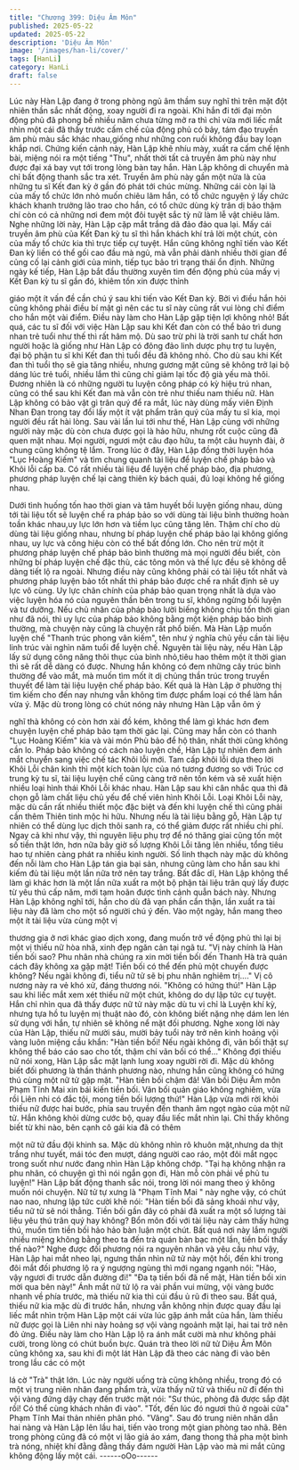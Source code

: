 ```yaml
---
title: "Chương 399: Diệu Âm Môn"
published: 2025-05-22
updated: 2025-05-22
description: 'Diệu Âm Môn'
image: '/images/han-li/cover/'
tags: [HanLi]
category: HanLi
draft: false
---
```


Lúc này Hàn Lập đang ở trong phòng ngủ âm thầm suy nghĩ thì
trên mặt đột nhiên thần sắc nhất động, xoay người đi ra ngoài.
Khi hắn đi tới đại môn động phủ đã phong bế nhiều năm chưa
từng mở ra thì chỉ vừa mới liếc mắt nhìn một cái đã thấy trước
cấm chế của động phủ có bảy, tám đạo truyền âm phù màu sắc
khác nhau,giống như những con ruồi không đầu bay loạn khắp
nơi.
Chứng kiến cảnh này, Hàn Lập khẽ nhíu mày, xuất ra cấm chế
lệnh bài, miệng nói ra một tiếng "Thu", nhất thời tất cả truyền âm
phù này như được đại xá bay vụt tới trong lòng bàn tay hắn.
Hàn Lập không di chuyển mà chỉ bất động thanh sắc tra xét.
Truyền âm phù này gần một nửa là của những tu sĩ Kết đan kỳ ở
gần đó phát tới chúc mừng. Những cái còn lại là của mấy tổ chức
lớn nhỏ muốn chiêu lãm hắn, có tổ chức nguyện ý lấy chức khách
khanh trưởng lão trao cho hắn, có tổ chức dùng kỳ trân dị bảo
thậm chí còn có cả những nơi đem một đôi tuyệt sắc tỳ nữ làm lễ
vật chiêu lãm.
Nghe những lời này, Hàn Lập cặp mắt trắng dã đảo đảo qua lại.
Mấy cái truyền âm phù của Kết Đan kỳ tu sĩ thì hắn khách khí trả
lời một chút, còn của mấy tổ chức kia thì trực tiếp cự tuyệt.
Hắn cũng không nghĩ tiến vào Kết Đan kỳ liền có thể gối cao đầu
mà ngủ, mà vẫn phải dành nhiều thời gian để củng cố lại cảnh
giới của mình, tiếp tục bảo trì trạng thái ổn định.
Những ngày kế tiếp, Hàn Lập bắt đầu thường xuyên tìm đến động
phủ của mấy vị Kết Đan kỳ tu sĩ gần đó, khiêm tốn xin được thỉnh

giáo một ít vấn đề cần chú ý sau khi tiến vào Kết Đan kỳ.
Bởi vì điều hắn hỏi cũng không phải điều bí mật gì nên các tu sĩ
này cũng rất vui lòng chỉ điểm cho hắn một vài điểm.
Điều này làm cho Hàn Lập gặp tiện lợi không nhỏ!
Bất quá, các tu sĩ đối với việc Hàn Lập sau khi Kết đan còn có thể
bảo trì dung nhan trẻ tuổi như thế thì rất hâm mộ.
Dù sao trừ phi là trời sanh tư chất hơn người hoặc là giống như
Hàn Lập có đông đảo linh dược phụ trợ tu luyện, đại bộ phận tu sĩ
khi Kết đan thì tuổi đều đã không nhỏ.
Cho dù sau khi Kết đan thì tuổi thọ sẽ gia tăng nhiều, nhưng
gương mặt cũng sẽ không trở lại bộ dáng lúc trẻ tuổi, nhiều lắm
thì cũng chỉ giảm lại tốc độ già yếu mà thôi.
Đương nhiên là có những người tu luyện công pháp có kỳ hiệu trú
nhan, cũng có thể sau khi Kết đan mà vẫn còn trẻ như thiếu nam
thiếu nữ.
Hàn Lập không có bảo vật gì trân quý để ra mắt, lúc này dùng
mấy viên Định Nhan Đan trong tay đổi lấy một ít vật phẩm trân
quý của mấy tu sĩ kia, mọi người đều rất hài lòng.
Sau vài lần lui tới như thế, Hàn Lập cùng với những người này
mặc dù còn chưa được gọi là hảo hữu, nhưng rốt cuộc cũng đã
quen mặt nhau.
Mọi người, ngươi một câu đạo hữu, ta một câu huynh đài, ở
chung cũng không tệ lắm.
Trong lúc ở đây, Hàn Lập đồng thời luyện hóa "Lục Hoàng Kiếm"
và tìm chung quanh tài liệu để luyện chế pháp bảo và Khôi lỗi cấp
ba.
Có rất nhiều tài liệu để luyện chế pháp bảo, địa phương, phương
pháp luyện chế lại càng thiên kỳ bách quái, đủ loại không hề
giống nhau.

Dưới tình huống tốn hao thời gian và tâm huyết bồi luyện giống
nhau, dùng tới tài liệu tốt sẽ luyện chế ra pháp bảo so với dùng tài
liệu bình thường hoàn toần khác nhau,uy lực lớn hơn và tiềm lục
cũng tăng lên.
Thậm chí cho dù dùng tài liệu giống nhau, nhưng bí pháp luyện
chế pháp bảo lại không giống nhau, uy lực và công hiệu còn có
thể bất đồng lớn.
Cho nên trừ một ít phương pháp luyện chế pháp bảo bình thường
mà mọi người đều biết, còn những bí pháp luyện chế đặc thù, các
tông môn và thế lực đều sẽ không dễ dàng tiết lộ ra ngoài.
Nhưng điều này cũng không phải có tài liệu tốt nhất và phương
pháp luyện bảo tốt nhất thì pháp bảo được chế ra nhất định sẽ uy
lực vô cùng.
Uy lực chân chính của pháp bảo quan trọng nhất là dựa vào việc
luyện hóa nó của nguyên thần bên trong tu sĩ, không ngừng bồi
luyện và tư dưỡng.
Nếu chủ nhân của pháp bảo lười biếng không chịu tốn thời gian
như đã nói, thì uy lực của pháp bảo không bằng một kiện pháp
bảo bình thường, mà chuyện này cũng là chuyện rất phổ biến.
Mà Hàn Lập muốn luyện chế "Thanh trúc phong vân kiếm", tên
như ý nghĩa chủ yếu cần tài liệu linh trúc vài nghìn năm tuổi để
luyện chế.
Nguyên tài liệu này, nếu Hàn Lập lấy sử dụng công năng thôi thục
của bình nhỏ,tiêu hao thêm một ít thời gian thì sẽ rất dễ dàng có
được. Nhưng hắn không có đem những cây trúc bình thường để
vào mắt, mà muốn tìm mốt ít dị chủng thần trúc trong truyền
thuyết để làm tài liệu luyện chế pháp bảo.
Kết quả là Hàn Lập ở phường thị tìm kiếm cho đến nay nhưng
vẫn không tìm được phẩm loại có thể làm hắn vừa ý.
Mặc dù trong lòng có chút nóng nảy nhưng Hàn Lập vẫn ôm ý

nghĩ thà không có còn hơn xài đồ kém, không thể làm gì khác hơn
đem chuyện luyện chế pháp bảo tạm thời gác lại.
Cũng may hắn còn có thanh "Lục Hoàng Kiếm" kia và vài món
Phù bảo để hộ thân, nhất thời cũng không cần lo.
Pháp bảo không có cách nào luyện chế, Hàn Lập tự nhiên đem
ánh mắt chuyển sang việc chế tác Khôi lỗi mới.
Tam cấp khôi lỗi dựa theo lời Khôi Lỗi chân kinh thì một kích toàn
lực của nó tương đương so với Trúc cơ trung kỳ tu sĩ, tài liệu
luyện chế cũng càng trở nên tốn kém và sẽ xuất hiện nhiều loại
hình thái Khôi Lỗi khác nhau.
Hàn Lập sau khi cân nhắc qua thì đã chọn gỗ làm chất liệu chủ
yếu để chế viên hình Khôi Lỗi.
Loại Khôi Lỗi này, mặc dù cần rất nhiều thiết mộc đặc biệt và đến
khi luyện chế thì cũng phải cần thêm Thiên tinh mộc hi hữu.
Nhưng nếu là tài liệu bằng gỗ, Hàn Lập tự nhiên có thể dùng lục
dịch thôi sanh ra, có thể giảm được rất nhiều chi phí.
Ngay cả khi như vậy, thì nguyên liệu phụ trợ để nó thăng giai
cũng tốn một số tiền thật lớn, hơn nữa bây giờ số lượng Khôi Lỗi
tăng lên nhiều, tổng tiêu hao tự nhiên càng phát ra nhiều kinh
người.
Số linh thạch này mặc dù không đến nỗi làm cho Hàn Lập tán gia
bại sản, nhưng cũng làm cho hắn sau khi kiếm đủ tài liệu một lần
nữa trở nên tay trắng.
Bất đắc dĩ, Hàn Lập không thể làm gì khác hơn là một lần nữa
xuất ra một bộ phận tài liệu trân quý lấy được từ yêu thú cấp năm,
mới tạm hoãn được tình cảnh quẫn bách này.
Nhưng Hàn Lập không nghĩ tới, hắn cho dù đã vạn phần cẩn
thận, lần xuất ra tài liệu này đã làm cho một số người chú ý đến.
Vào một ngày, hắn mang theo một ít tài liệu vừa cùng một vị

thương gia ở nơi khác giao dịch xong, đang muốn trở về động
phủ thì lại bị một vị thiếu nữ hòa nhã, xinh đẹp ngăn cản tại ngã
tư.
"Vị này chính là Hàn tiền bối sao? Phu nhân nhà chúng ra xin mời
tiền bối đến Thanh Hà trà quán cách đây không xa gặp mặt! Tiền
bối có thể đến phủ một chuyến được không? Nếu ngài không đi,
tiểu nữ tử sẽ bị phu nhân nghiêm trị…." Vị cô nương này ra vẻ
khó xử, đáng thương nói.
"Không có hứng thú!" Hàn Lập sau khi liếc mắt xem xét thiếu nữ
một chút, không do dự lập tức cự tuyệt.
Hắn chỉ nhìn qua đã thấy được nữ tử này mặc dù tu vi chỉ là
Luyện khí kỳ, nhưng tựa hồ tu luyện mị thuật nào đó, còn không
biết nặng nhẹ dám len lén sử dụng với hắn, tự nhiên sẽ không nể
mặt đối phương.
Nghe xong lời này của Hàn Lập, thiếu nữ mười sáu, mười bảy
tuổi này trở nên kinh hoảng vội vàng luôn miệng cầu khẩn:
"Hàn tiền bối! Nếu ngài không đi, vãn bối thật sự không thể báo
cáo sao cho tốt, thậm chí vãn bối có thể…"
Không đợi thiếu nữ nói xong, Hàn Lập sắc mặt lạnh lung xoay
người rời đi.
Mặc dù không biết đối phương là thần thánh phương nào, nhưng
hắn cũng không có hứng thú cùng một nữ tử gặp mặt.
"Hàn tiền bối chậm đã! Vãn bối Diệu Âm môn Phạm Tĩnh Mai xin
bái kiến tiền bối. Vãn bối quản giáo không nghiêm, vừa rồi Liên
nhi có đắc tội, mong tiền bối lượng thứ!"
Hàn Lập vừa mới rời khỏi thiếu nữ được hai bước, phía sau
truyền đến thanh âm ngọt ngào của một nữ tử.
Hắn không khỏi dừng cước bộ, quay đầu liếc mắt nhìn lại.
Chỉ thấy không biết từ khi nào, bên cạnh cô gái kia đã có thêm

một nữ tử đầu đội khinh sa. Mặc dù không nhìn rõ khuôn
mặt,nhưng da thịt trắng như tuyết, mái tóc đen mượt, dáng người
cao ráo, một đôi mắt ngọc trong suốt như nước đang nhìn Hàn
Lập không chớp.
"Tại hạ không nhận ra phu nhân, có chuyện gì thì nói ngắn gọn đi,
Hàn mỗ còn phải về phủ tu luyện!" Hàn Lập bất động thanh sắc
nói, trong lời nói mang theo ý không muốn nói chuyện.
Nữ tử tự xưng là "Phạm Tĩnh Mai " này nghe vậy, có chút nao
nao, nhưng lập tức cười khẽ nói:
"Hàn tiền bối đã sảng khoái như vậy, tiểu nữ tử sẽ nói thẳng. Tiền
bối gần đây có phải đã xuất ra một số lượng tài liệu yêu thú trân
quý hay không? Bổn môn đối với tài liệu này cảm thấy hứng thú,
muốn tìm tiền bối hảo hảo bàn luận một chút. Bất quá nơi này lắm
người nhiều miệng không bằng theo ta đến trà quán bàn bạc một
lần, tiền bối thấy thế nào?"
Nghe được đối phương nói ra nguyên nhân và yêu cầu như vậy,
Hàn Lập hai mắt nheo lại, ngưng thần nhìn nữ tử này một hồi,
đến khi trong đôi mắt đối phương lộ ra ý ngượng ngùng thì mới
ngang ngạnh nói:
"Hảo, vậy ngươi đi trước dẫn đường đi!"
"Đa tạ tiền bối đã nể mặt, Hàn tiền bối xin mời qua bên này!" Ánh
mắt nữ tử lộ ra vài phần vui mừng, vội vàng bước nhanh về phía
trước, mà thiếu nữ kia thì cúi đầu ủ rũ đi theo sau.
Bất quá, thiếu nữ kia mặc dù đi trước hắn, nhưng vẫn không nhịn
được quay đầu lại liếc mắt nhìn trộm Hàn Lập một cái vừa lúc gặp
ánh mắt của hắn, làm thiếu nữ được gọi là Liên nhi này hoảng sợ
vội vàng ngoảnh mặt lại, hai tai trở nên đỏ ửng.
Điều này làm cho Hàn Lập lộ ra ánh mắt cười mà như không phải
cười, trong lòng có chút buồn bực.
Quán trà theo lời nữ tử Diệu Âm Môn cũng không xa, sau khi đi
một lát Hàn Lập đã theo các nàng đi vào bên trong lầu các có một

lá cờ "Trà" thật lớn.
Lúc này người uống trà cũng không nhiều, trong đó có một vị
trung niên nhân đang phẩm trà, vừa thấy nữ tử và thiếu nữ đi đến
thì vội vàng đứng dậy chạy đến trước mặt nói:
"Sư thúc, phòng đã được sắp đặt rồi! Có thể cùng khách nhân đi
vào".
"Tốt, đến lúc đó ngươi thủ ở ngoài cửa" Phạm Tĩnh Mai thản
nhiên phân phó.
"Vâng".
Sau đó trung niên nhân dẫn hai nàng và Hàn Lập lên lầu hai, tiến
vào trong một gian phòng tao nhã.
Bên trong phòng cũng đã có một vị lão giả áo xám, đang thong
thả pha một bình trà nóng, nhiệt khí đằng đằng thấy đám người
Hàn Lập vào mà mi mắt cũng không động lấy một cái.
------oOo------
